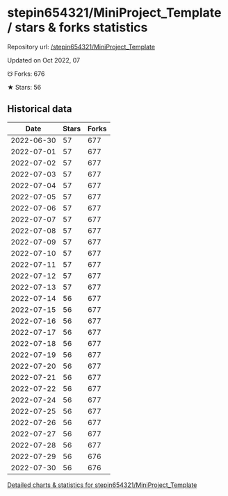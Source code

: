 # stepin654321/MiniProject_Template / stars & forks statistics

Repository url: [/stepin654321/MiniProject_Template](https://github.com/stepin654321/MiniProject_Template)

Updated on Oct 2022, 07

☋ Forks: 676

★ Stars: 56

## Historical data
| Date | Stars | Forks |
|------|-------|-------|
| 2022-06-30 | 57 | 677 | 
| 2022-07-01 | 57 | 677 | 
| 2022-07-02 | 57 | 677 | 
| 2022-07-03 | 57 | 677 | 
| 2022-07-04 | 57 | 677 | 
| 2022-07-05 | 57 | 677 | 
| 2022-07-06 | 57 | 677 | 
| 2022-07-07 | 57 | 677 | 
| 2022-07-08 | 57 | 677 | 
| 2022-07-09 | 57 | 677 | 
| 2022-07-10 | 57 | 677 | 
| 2022-07-11 | 57 | 677 | 
| 2022-07-12 | 57 | 677 | 
| 2022-07-13 | 57 | 677 | 
| 2022-07-14 | 56 | 677 | 
| 2022-07-15 | 56 | 677 | 
| 2022-07-16 | 56 | 677 | 
| 2022-07-17 | 56 | 677 | 
| 2022-07-18 | 56 | 677 | 
| 2022-07-19 | 56 | 677 | 
| 2022-07-20 | 56 | 677 | 
| 2022-07-21 | 56 | 677 | 
| 2022-07-22 | 56 | 677 | 
| 2022-07-24 | 56 | 677 | 
| 2022-07-25 | 56 | 677 | 
| 2022-07-26 | 56 | 677 | 
| 2022-07-27 | 56 | 677 | 
| 2022-07-28 | 56 | 677 | 
| 2022-07-29 | 56 | 676 | 
| 2022-07-30 | 56 | 676 | 


[Detailed charts & statistics for stepin654321/MiniProject_Template](https://reviewgithub.com/rep/stepin654321/MiniProject_Template)
